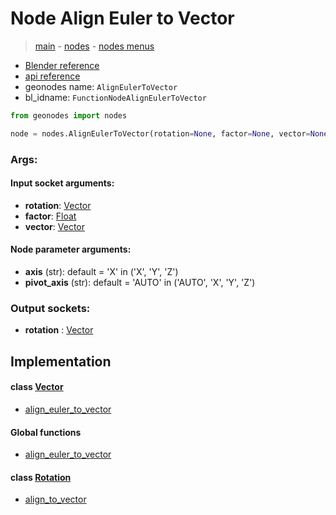 # Node Align Euler to Vector

> [main](../structure.md) - [nodes](nodes.md) - [nodes menus](nodes_menus.md)

- [Blender reference](https://docs.blender.org/manual/en/latest/modeling/geometry_nodes/utilities/align_euler_to_vector.html)
- [api reference](https://docs.blender.org/api/current/bpy.types.FunctionNodeAlignEulerToVector.html)
- geonodes name: `AlignEulerToVector`
- bl_idname: `FunctionNodeAlignEulerToVector`

```python
from geonodes import nodes

node = nodes.AlignEulerToVector(rotation=None, factor=None, vector=None, axis='X', pivot_axis='AUTO')
```

### Args:

#### Input socket arguments:

- **rotation**: [Vector](Vector.md)
- **factor**: [Float](Float.md)
- **vector**: [Vector](Vector.md)

#### Node parameter arguments:

- **axis** (str): default = 'X' in ('X', 'Y', 'Z')
- **pivot_axis** (str): default = 'AUTO' in ('AUTO', 'X', 'Y', 'Z')

### Output sockets:

- **rotation** : [Vector](Vector.md)

## Implementation

#### class [Vector](Vector.md)

 - [align_euler_to_vector](Vector.md#align_euler_to_vector)
#### Global functions

 - [align_euler_to_vector](function.md#align_euler_to_vector)
#### class [Rotation](Rotation.md)

 - [align_to_vector](Rotation.md#align_to_vector)
